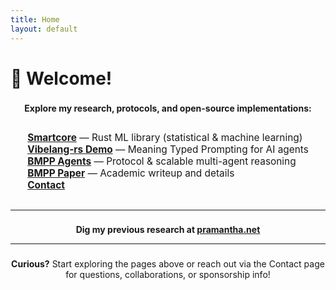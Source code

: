 ```yaml
---
title: Home
layout: default
---
```


# 👋 Welcome!

<div style="margin: 1.6em auto 0 auto; max-width: 600px; text-align: center;">

  <strong>Explore my research, protocols, and open-source implementations:</strong>

  <ul style="list-style: none; padding-left: 0; font-size: 1.1em; text-align: left; display: inline-block;">
    <li><a href="{{ "/smartcorelib" }}"><b>Smartcore</b></a> — Rust ML library (statistical & machine learning)</li>
    <li><a href="{{ "/vibelang-rs" }}"><b>Vibelang-rs Demo</b></a> — Meaning Typed Prompting for AI agents</li>
    <li><a href="{{ "/bmpp" }}"><b>BMPP Agents</b></a> — Protocol & scalable multi-agent reasoning</li>
    <li><a href="{{ "/bmpp-paper" }}"><b>BMPP Paper</b></a> — Academic writeup and details</li>
    <li><a href="{{ "/contact" }}"><b>Contact</b></a></li>
  </ul>
</div>

---

<div style="margin: 1.6em auto 0 auto; max-width: 600px; text-align: center;">

  <strong>Dig my previous research at <a href="https://pramantha.net">pramantha.net</a></strong>

</div>


---

<div style="margin: 1.6em auto 0 auto; max-width: 600px; text-align: center;">
<strong>Curious?</strong> 
Start exploring the pages above or reach out via the Contact page for questions, collaborations, or sponsorship info!
</div>


